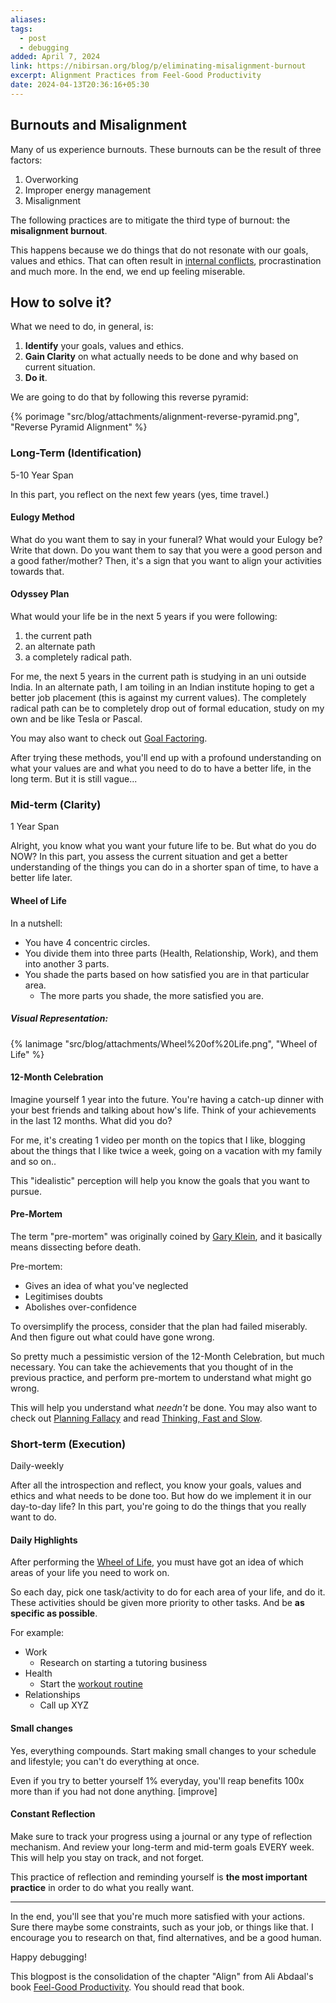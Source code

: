 ```yaml
---
aliases: 
tags:
  - post
  - debugging
added: April 7, 2024
link: https://nibirsan.org/blog/p/eliminating-misalignment-burnout
excerpt: Alignment Practices from Feel-Good Productivity
date: 2024-04-13T20:36:16+05:30
---
```

## Burnouts and Misalignment
Many of us experience burnouts. These burnouts can be the result of three factors:
1. Overworking
2. Improper energy management
3. Misalignment

The following practices are to mitigate the third type of burnout: the **misalignment burnout**.

This happens because we do things that do not resonate with our goals, values and ethics. That can often result in [internal conflicts](https://nibirsan.org/blog/p/an-intellectual-dillemma/), procrastination and much more. In the end, we end up feeling miserable.
## How to solve it?
What we need to do, in general, is:
1. **Identify** your goals, values and ethics.
2. **Gain Clarity** on what actually needs to be done and why based on current situation.
3. **Do it**.

We are going to do that by following this reverse pyramid:

{% porimage "src/blog/attachments/alignment-reverse-pyramid.png", "Reverse Pyramid Alignment" %}

### Long-Term (Identification)
5-10 Year Span

In this part, you reflect on the next few years (yes, time travel.)
#### Eulogy Method
What do you want them to say in your funeral? What would your Eulogy be? Write that down.
Do you want them to say that you were a good person and a good father/mother? Then, it's a sign that you want to align your activities towards that.
#### Odyssey Plan
What would your life be in the next 5 years if you were following:
1. the current path
2. an alternate path
3. a completely radical path.

For me, the next 5 years in the current path is studying in an uni outside India. In an alternate path, I am toiling in an Indian institute hoping to get a better job placement (this is against my current values). The completely radical path can be to completely drop out of formal education, study on my own and be like Tesla or Pascal.

You may also want to check out [Goal Factoring](https://www.lesswrong.com/posts/ZHWiCM4QmX8WwYajH/goal-factoring-1).

After trying these methods, you'll end up with a profound understanding on what your values are and what you need to do to have a better life, in the long term. But it is still vague...
### Mid-term (Clarity)
1 Year Span

Alright, you know what you want your future life to be. But what do you do NOW?
In this part, you assess the current situation and get a better understanding of the things you can do in a shorter span of time, to have a better life later.
#### Wheel of Life
In a nutshell:
- You have 4 concentric circles. 
- You divide them into three parts (Health, Relationship, Work), and them into another 3 parts.
- You shade the parts based on how satisfied you are in that particular area.
	- The more parts you shade, the more satisfied you are.
##### Visual Representation:
{% lanimage "src/blog/attachments/Wheel%20of%20Life.png", "Wheel of Life" %}

#### 12-Month Celebration
Imagine yourself 1 year into the future. You're having a catch-up dinner with your best friends and talking about how's life. Think of your achievements in the last 12 months. What did you do? 

For me, it's creating 1 video per month on the topics that I like, blogging about the things that I like twice a week, going on a vacation with my family and so on..

This "idealistic" perception will help you know the goals that you want to pursue.
#### Pre-Mortem
The term "pre-mortem" was originally coined by [Gary Klein](https://hbr.org/2007/09/performing-a-project-premortem), and it basically means dissecting before death.

Pre-mortem:
- Gives an idea of what you've neglected
- Legitimises doubts
- Abolishes over-confidence

To oversimplify the process, consider that the plan had failed miserably. And then figure out what could have gone wrong.

So pretty much a pessimistic version of the 12-Month Celebration, but much necessary. You can take the achievements that you thought of in the previous practice, and perform pre-mortem to understand what might go wrong.

This will help you understand what *needn't* be done. You may also want to check out [Planning Fallacy](https://thedecisionlab.com/biases/planning-fallacy) and read [Thinking, Fast and Slow](https://www.goodreads.com/en/book/show/11468377).
### Short-term (Execution)
Daily-weekly

After all the introspection and reflect, you know your goals, values and ethics and what needs to be done too. But how do we implement it in our day-to-day life?
In this part, you're going to do the things that you really want to do.
#### Daily Highlights
After performing the [Wheel of Life](https://nibirsan.org/blog/p/eliminating-misalignment-burnout/#wheel-of-life), you must have got an idea of which areas of your life you need to work on. 

So each day, pick one task/activity to do for each area of your life, and do it. These activities should be given more priority to other tasks. And be **as specific as possible**.

For example:
- Work
	- Research on starting a tutoring business
- Health
	- Start the [workout routine](https://nibirsan.org/blog/p/my-new-workout-routine/)
- Relationships
	- Call up XYZ
#### Small changes
Yes, everything compounds.
Start making small changes to your schedule and lifestyle; you can't do everything at once. 

Even if you try to better yourself 1% everyday, you'll reap benefits 100x more than if you had not done anything. [improve]
#### Constant Reflection
Make sure to track your progress using a journal or any type of reflection mechanism. And review your long-term and mid-term goals EVERY week. This will help you stay on track, and not forget. 

This practice of reflection and reminding yourself is **the most important practice** in order to do what you really want. 

---
In the end, you'll see that you're much more satisfied with your actions. Sure there maybe some constraints, such as your job, or things like that. I encourage you to research on that, find alternatives, and be a good human. 

Happy debugging!

This blogpost is the consolidation of the chapter "Align" from Ali Abdaal's book [Feel-Good Productivity](https://www.goodreads.com/en/book/show/142402923). You should read that book.